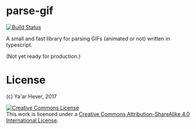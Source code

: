 # parse-gif

[![Build Status](https://travis-ci.org/yever/parse-gif.svg?branch=master)](https://travis-ci.org/yever/parse-gif)

A small and fast library for parsing GIFs (animated or not) written in typescript.

(Not yet ready for production.)

# License

(c) Ya'ar Hever, 2017

<a rel="license" href="http://creativecommons.org/licenses/by-sa/4.0/"><img alt="Creative Commons License" style="border-width:0" src="https://i.creativecommons.org/l/by-sa/4.0/88x31.png" /></a><br />This work is licensed under a <a rel="license" href="http://creativecommons.org/licenses/by-sa/4.0/">Creative Commons Attribution-ShareAlike 4.0 International License</a>.
